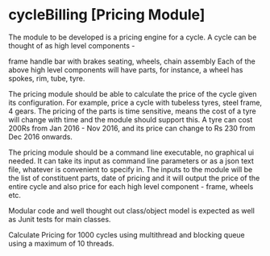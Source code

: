 # cycleBilling [Pricing Module]
The module to be developed is a pricing engine for a cycle. A cycle can be thought of as high level components -

frame
handle bar with brakes
seating,
wheels,
chain assembly
Each of the above high level components will have parts, for instance, a wheel has spokes, rim, tube, tyre.

The pricing module should be able to calculate the price of the cycle given its configuration. For example, price a cycle with tubeless tyres, steel frame, 4 gears. The pricing of the parts is time sensitive, means the cost of a tyre will change with time and the module should support this. A tyre can cost 200Rs from Jan 2016 - Nov 2016, and its price can change to Rs 230 from Dec 2016 onwards.

The pricing module should be a command line executable, no graphical ui needed. It can take its input as command line parameters or as a json text file, whatever is convenient to specify in. The inputs to the module will be the list of constituent parts, date of pricing and it will output the price of the entire cycle and also price for each high level component - frame, wheels etc.

Modular code and well thought out class/object model is expected as well as Junit tests for main classes.

Calculate Pricing for 1000 cycles using multithread and blocking queue using a maximum of 10 threads.
